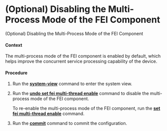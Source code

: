 (Optional) Disabling the Multi-Process Mode of the FEI Component
================================================================

(Optional) Disabling the Multi-Process Mode of the FEI Component

#### Context

The multi-process mode of the FEI component is enabled by default, which helps improve the concurrent service processing capability of the device.


#### Procedure

1. Run the [**system-view**](cmdqueryname=system-view) command to enter the system view.
2. Run the [**undo set fei multi-thread enable**](cmdqueryname=undo+set+fei+multi-thread+enable) command to disable the multi-process mode of the FEI component.
   
   
   
   To re-enable the multi-process mode of the FEI component, run the [**set fei multi-thread enable**](cmdqueryname=set+fei+multi-thread+enable) command.
3. Run the [**commit**](cmdqueryname=commit) command to commit the configuration.